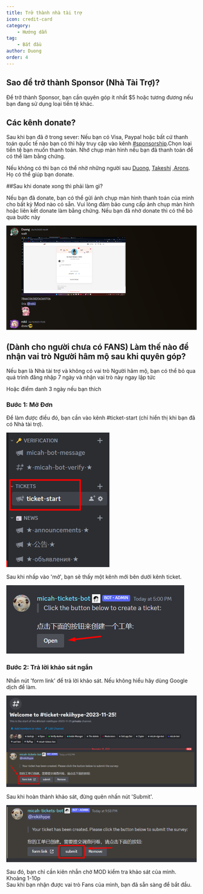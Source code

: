 ```yaml
---
title: Trở thành nhà tài trợ
icon: credit-card
category:
    - Hướng dẫn
tag:
    - Bắt đầu
author: Duong
order: 4
---
```


## Sao để trở thành Sponsor (Nhà Tài Trợ)?

Để trở thành Sponsor, bạn cần quyên góp ít nhất $5 hoặc tương đương nếu bạn đang sử dụng loại tiền tệ khác.

## Các kênh donate?

Sau khi bạn đã ở trong sever:
Nếu bạn có Visa, Paypal hoặc bất cứ thanh toán quốc tế nào bạn có thì hãy truy cập vào kênh [#sponsorship](https://discord.com/channels/1069057220802781265/1097565269985071205).Chọn loại tiền tệ bạn muốn thanh toán. Nhớ chụp màn hình nếu bạn đã thanh toán để có thể làm bằng chứng.

Nếu không có thì bạn có thể nhờ những người sau [Duong](https://discord.com/users/362133474053849088), [Takeshi](https://discord.com/users/648036769769717760) ,[Arons](https://discord.com/users/727853330696634397). Họ có thể giúp bạn donate.

##Sau khi donate xong thì phải làm gì?

Nếu bạn đã donate, bạn có thể gửi ảnh chụp màn hình thanh toán của mình cho bất kỳ Mod nào có sẵn. Vui lòng đảm bảo cung cấp ảnh chụp màn hình hoặc liên kết donate làm bằng chứng.
Nếu bạn đã nhờ donate thì có thể bỏ qua bước này 

![](/assets/images/docs/202312/proofVI.png)
## (Dành cho người chưa có FANS) Làm thế nào để nhận vai trò Người hâm mộ sau khi quyên góp?

Nếu bạn là Nhà tài trợ và không có vai trò Người hâm mộ, bạn có thể bỏ qua quá trình đăng nhập 7 ngày và nhận vai trò này ngay lập tức

Hoặc điểm danh 3 ngày nếu bạn thích 
### Bước 1: Mở Đơn 

Để làm được điều đó, bạn cần vào kênh #ticket-start (chỉ hiển thị khi bạn đã có Nhà tài trợ). 

![](/assets/images/docs/202312/openticket1.png)

Sau khi nhấp vào 'mở', bạn sẽ thấy một kênh mới bên dưới kênh ticket.

![](/assets/images/docs/202312/openticket2.png)

### Bước 2: Trả lời khảo sát ngắn

Nhấn nút 'form link' để trả lời khảo sát. Nếu không hiểu hãy dùng Google dịch để làm.

![](/assets/images/docs/202312/openticket3.png)

Sau khi hoàn thành khảo sát, đừng quên nhấn nút 'Submit'.

![](/assets/images/docs/202312/openticket4.png)

Sau đó, bạn chỉ cần kiên nhẫn chờ MOD kiểm tra khảo sát của mình. Khoảng 1-10p  
Sau khi bạn nhận được vai trò Fans của mình, bạn đã sẵn sàng để bắt đầu.
